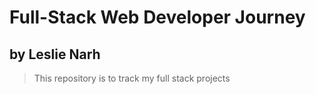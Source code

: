 # Full-Stack Web Developer Journey

## by Leslie Narh

> This repository is to track my full stack projects
